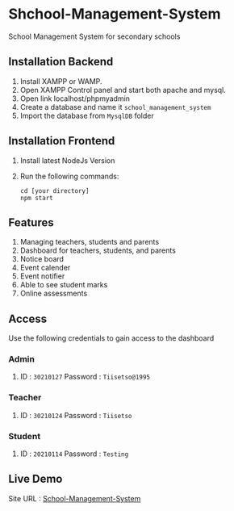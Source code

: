 # Shchool-Management-System
School Management System for secondary schools

## Installation Backend
1. Install XAMPP or WAMP.
2. Open XAMPP Control panel and start both apache and mysql.
3. Open link localhost/phpmyadmin
4. Create a database and name it `school_management_system`
5. Import the database from `MysqlDB` folder

## Installation Frontend
1. Install latest NodeJs Version
2. Run the following commands:

    ```
    cd [your directory]
    npm start

    ```
## Features
1. Managing teachers, students and parents
2. Dashboard for teachers, students, and parents
3. Notice board
4. Event calender
5. Event notifier
6. Able to see student marks
7. Online assessments

## Access 

Use the following credentials to gain access to the dashboard

### Admin

1. ID : `30210127` Password : `Tiisetso@1995`

### Teacher

1. ID : `30210124` Password : `Tiisetso`

### Student

1. ID : `20210114` Password : `Testing`

## Live Demo
Site URL : [School-Management-System](https://mosepedi.t-tech.co.za/)


